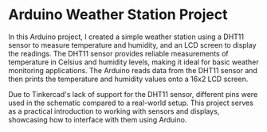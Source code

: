 # Arduino Weather Station Project
In this Arduino project, I created a simple weather station using a DHT11 sensor to measure temperature and humidity, and an LCD screen to display the readings. The DHT11 sensor provides reliable measurements of temperature in Celsius and humidity levels, making it ideal for basic weather monitoring applications. The Arduino reads data from the DHT11 sensor and then prints the temperature and humidity values onto a 16x2 LCD screen.

Due to Tinkercad's lack of support for the DHT11 sensor, different pins were used in the schematic compared to a real-world setup. This project serves as a practical introduction to working with sensors and displays, showcasing how to interface with them using Arduino.

